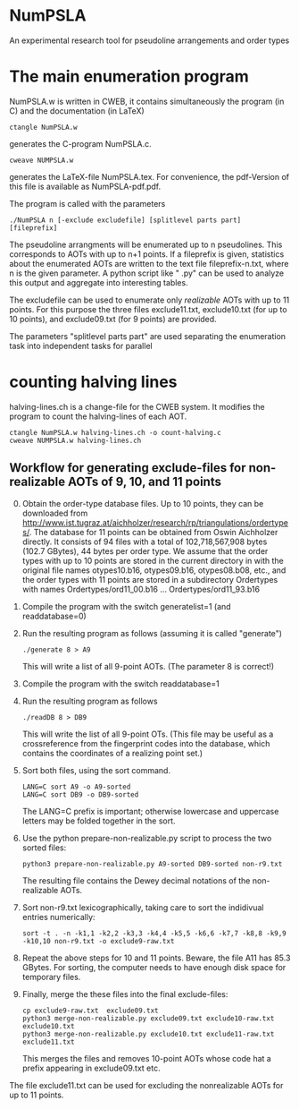 # NumPSLA
An experimental research tool for pseudoline arrangements and order types

# The main enumeration program
NumPSLA.w is written in CWEB, it contains simultaneously the program (in C) and the documentation (in LaTeX)
```
ctangle NumPSLA.w
```
generates the C-program NumPSLA.c.
```
cweave NUMPSLA.w
```
generates the LaTeX-file NumPSLA.tex.
For convenience, the pdf-Version of this file is available as NumPSLA-pdf.pdf.

The program is called with the parameters
```
./NumPSLA n [-exclude excludefile] [splitlevel parts part] [fileprefix]
```
The pseudoline arrangments will be enumerated up to n pseudolines.
This corresponds to AOTs with up to n+1 points.
If a fileprefix is given, statistics about the enumerated AOTs are
written to the text file fileprefix-n.txt, where n is the given parameter.
A python script like "  .py" can be used to analyze this output and
aggregate into interesting tables.

The excludefile can be used to enumerate only _realizable_ AOTs with up to
11 points. For this purpose the three files
exclude11.txt, exclude10.txt (for up to 10 points), and exclude09.txt (for 9 points) are provided.

The parameters "splitlevel parts part" are used separating the enumeration task
into independent tasks for parallel

# counting halving lines
halving-lines.ch is a change-file for the CWEB system. It modifies the program
to count the halving-lines of each AOT.
```
ctangle NumPSLA.w halving-lines.ch -o count-halving.c
cweave NUMPSLA.w halving-lines.ch
```

## Workflow for generating exclude-files for non-realizable AOTs of 9, 10, and 11 points

0. Obtain the order-type database files. Up to 10 points, they can be downloaded from
   http://www.ist.tugraz.at/aichholzer/research/rp/triangulations/ordertypes/.
   The database for 11 points can be obtained from Oswin Aichholzer directly.
   It consists of 94 files with a total of 102,718,567,908 bytes (102.7 GBytes),
   44 bytes per order type.
   We assume that the order types with up to 10 points are stored in the
   current directory in with the original file names
   otypes10.b16, otypes09.b16, otypes08.b08, etc.,
   and the order types with 11 points are stored 
   in a subdirectory Ordertypes with names
   Ordertypes/ord11_00.b16 ... Ordertypes/ord11_93.b16
2. Compile the program with the switch generatelist=1 (and readdatabase=0)
3. Run the resulting program as follows (assuming it is called "generate")
   ```
   ./generate 8 > A9
   ```
   This will write a list of all 9-point AOTs. (The parameter 8 is correct!)

4. Compile the program with the switch readdatabase=1
5. Run the resulting program as follows
   ```
   ./readDB 8 > DB9
   ```
   This will write the list of all 9-point OTs. (This file may be useful as a
   crossreference from the fingerprint codes into the database, which
   contains the coordinates of a realizing point set.)

4. Sort both files, using the sort command.
   ```
   LANG=C sort A9 -o A9-sorted 
   LANG=C sort DB9 -o DB9-sorted 
   ```
   The LANG=C prefix is important; otherwise lowercase and uppercase letters may be folded together in the sort.
6. Use the python prepare-non-realizable.py script to process the two sorted files:
   ```
   python3 prepare-non-realizable.py A9-sorted DB9-sorted non-r9.txt
   ```
   The resulting file contains the Dewey decimal notations of the non-realizable AOTs.

7. Sort non-r9.txt lexicographically, taking care to sort the indidivual entries numerically:
   ```
   sort -t . -n -k1,1 -k2,2 -k3,3 -k4,4 -k5,5 -k6,6 -k7,7 -k8,8 -k9,9 -k10,10 non-r9.txt -o exclude9-raw.txt
   ```
8. Repeat the above steps for 10 and 11 points. Beware, the file A11 has 85.3 GBytes. For sorting, the computer
   needs to have enough disk space for temporary files.
9. Finally, merge the these files into the final exclude-files:
   ```
   cp exclude9-raw.txt  exclude09.txt
   python3 merge-non-realizable.py exclude09.txt exclude10-raw.txt exclude10.txt
   python3 merge-non-realizable.py exclude10.txt exclude11-raw.txt exclude11.txt
   ```
   This merges the files and removes 10-point AOTs whose code hat a prefix appearing
   in exclude09.txt etc.

The file exclude11.txt can be used for excluding the nonrealizable AOTs for up to 11 points.
